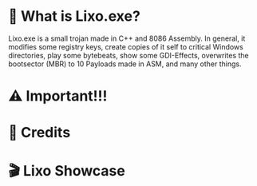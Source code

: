 # 🤔 What is Lixo.exe?
Lixo.exe is a small trojan made in C++ and 8086 Assembly. In general, it modifies some registry keys, create copies of it self to critical Windows directories, play some bytebeats, show some GDI-Effects, overwrites the bootsector (MBR) to 10 Payloads made in ASM, and many other things.

# ⚠️ Important!!!

# 🤝 Credits

# 🎬 Lixo Showcase
